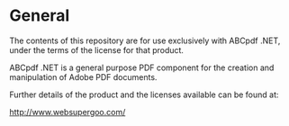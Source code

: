 # General

The contents of this repository are for use exclusively with ABCpdf .NET, under the terms of the license for that product.

ABCpdf .NET is a general purpose PDF component for the creation and manipulation of Adobe PDF documents.

Further details of the product and the licenses available can be found at:

http://www.websupergoo.com/